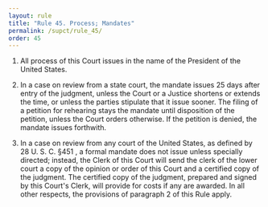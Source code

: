 ```yaml
---
layout: rule
title: "Rule 45. Process; Mandates"
permalink: /supct/rule_45/
order: 45
---
```


1. All process of this Court issues in the name of the President of the United States.


2. In a case on review from a state court, the mandate issues 25 days after entry of the judgment, unless the Court or a Justice shortens or extends the time, or unless the parties stipulate that it issue sooner. The filing of a petition for rehearing stays the mandate until disposition of the petition, unless the Court orders otherwise. If the petition is denied, the mandate issues forthwith.


3. In a case on review from any court of the United States, as defined by 28 U. S. C. §451 , a formal mandate does not issue unless specially directed; instead, the Clerk of this Court will send the clerk of the lower court a copy of the opinion or order of this Court and a certified copy of the judgment. The certified copy of the judgment, prepared and signed by this Court's Clerk, will provide for costs if any are awarded. In all other respects, the provisions of paragraph 2 of this Rule apply.